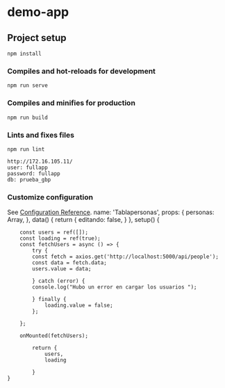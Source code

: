 # demo-app

## Project setup
```
npm install
```

### Compiles and hot-reloads for development
```
npm run serve
```

### Compiles and minifies for production
```
npm run build
```

### Lints and fixes files
```
npm run lint

http://172.16.105.11/
user: fullapp
password: fullapp
db: prueba_gbp
```

### Customize configuration
See [Configuration Reference](https://cli.vuejs.org/config/).
   name: 'Tablapersonas',
    props: {
        personas: Array,
    },
    data() {
        return {
            editando: false,
        }
    },
    setup() {

        const users = ref([]);
        const loading = ref(true);
        const fetchUsers = async () => {
            try {
            const fetch = axios.get('http://localhost:5000/api/people');
            const data = fetch.data;
            users.value = data;

            } catch (error) {
            console.log("Hubo un error en cargar los usuarios ");

            } finally {
                loading.value = false;
            };
      
        };

        onMounted(fetchUsers);
            
            return {
                users,
                loading

            }
    }
